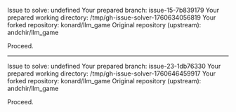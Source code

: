 Issue to solve: undefined
Your prepared branch: issue-15-7b839179
Your prepared working directory: /tmp/gh-issue-solver-1760634056819
Your forked repository: konard/llm_game
Original repository (upstream): andchir/llm_game

Proceed.

---

Issue to solve: undefined
Your prepared branch: issue-23-1db76330
Your prepared working directory: /tmp/gh-issue-solver-1760646459917
Your forked repository: konard/llm_game
Original repository (upstream): andchir/llm_game

Proceed.